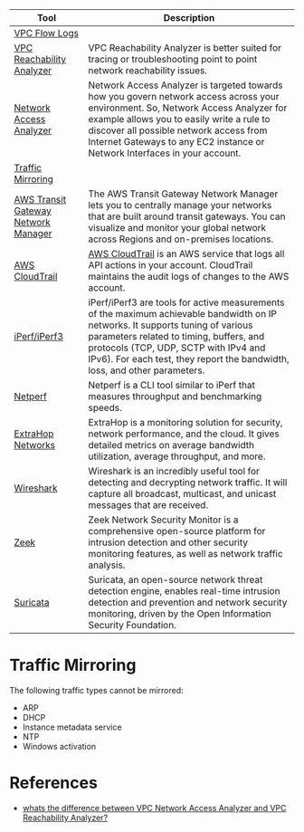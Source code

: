 
| Tool                                                                                                                           | Description                                                                                                                                                                                                                                                                                          |
|--------------------------------------------------------------------------------------------------------------------------------|------------------------------------------------------------------------------------------------------------------------------------------------------------------------------------------------------------------------------------------------------------------------------------------------------|
| [VPC Flow Logs](VPCFlowLogs.md)                                                                                                |                                                                                                                                                                                                                                                                                                      |
| [VPC Reachability Analyzer](VPCReachabilityAnalyzer.md)                                                                        | VPC Reachability Analyzer is better suited for tracing or troubleshooting point to point network reachability issues.                                                                                                                                                                                |
| [Network Access Analyzer](https://docs.aws.amazon.com/vpc/latest/network-access-analyzer/what-is-network-access-analyzer.html) | Network Access Analyzer is targeted towards how you govern network access across your environment. So, Network Access Analyzer for example allows you to easily write a rule to discover all possible network access from Internet Gateways to any EC2 instance or Network Interfaces in your account. |
| [Traffic Mirroring](VPCTrafficMirroring.md)                                                                                    |                                                                                                                                                                                                                                                                                                      |
| [AWS Transit Gateway Network Manager](https://aws.amazon.com/transit-gateway/network-manager/)                                 | The AWS Transit Gateway Network Manager lets you to centrally manage your networks that are built around transit gateways. You can visualize and monitor your global network across Regions and on-premises locations.                                                                               |
| [AWS CloudTrail](../../8_MonitoringServices/AWSCloudTrail.md)                                                                  | [AWS CloudTrail](../../8_MonitoringServices/AWSCloudTrail.md) is an AWS service that logs all API actions in your account. CloudTrail maintains the audit logs of changes to the AWS account.                                                                                                        |
| [iPerf/iPerf3](https://en.wikipedia.org/wiki/Iperf)                                                                            | iPerf/iPerf3 are tools for active measurements of the maximum achievable bandwidth on IP networks. It supports tuning of various parameters related to timing, buffers, and protocols (TCP, UDP, SCTP with IPv4 and IPv6). For each test, they report the bandwidth, loss, and other parameters.     |
| [Netperf](https://en.wikipedia.org/wiki/Netperf)                                                                               | Netperf is a CLI tool similar to iPerf that measures throughput and benchmarking speeds.                                                                                                                                                                                                             |
| [ExtraHop Networks](https://en.wikipedia.org/wiki/ExtraHop_Networks)                                                           | ExtraHop is a monitoring solution for security, network performance, and the cloud. It gives detailed metrics on average bandwidth utilization, average throughput, and more.                                                                                                                        |
| [Wireshark](https://en.wikipedia.org/wiki/Wireshark)                                                                           | Wireshark is an incredibly useful tool for detecting and decrypting network traffic. It will capture all broadcast, multicast, and unicast messages that are received.                                                                                                                               |
| [Zeek](https://zeek.org/)                                                                                                      | Zeek Network Security Monitor is a comprehensive open-source platform for intrusion detection and other security monitoring features, as well as network traffic analysis.                                                                                                                           |
| [Suricata](https://suricata-ids.org/)                                                                                          | Suricata, an open-source network threat detection engine, enables real-time intrusion detection and prevention and network security monitoring, driven by the Open Information Security Foundation.                                                                                                  |


# Traffic Mirroring
The following traffic types cannot be mirrored:
- ARP
- DHCP
- Instance metadata service
- NTP
- Windows activation

# References
- [whats the difference between VPC Network Access Analyzer and VPC Reachability Analyzer?](https://stackoverflow.com/questions/72360896/whats-the-difference-between-vpc-network-access-analyzer-and-vpc-reachability-an)